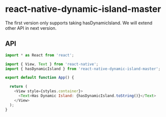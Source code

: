# react-native-dynamic-island-master
The first version only supports taking hasDynamicIsland. We will extend other API in next version.
## API
```js
import * as React from 'react';

import { View, Text } from 'react-native';
import { hasDynamicIsland } from 'react-native-dynamic-island-master';

export default function App() {

  return (
    <View style={styles.container}>
      <Text>Has Dynamic Island: {hasDynamicIsland.toString()}</Text>
    </View>
  );
}

```
